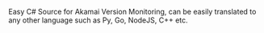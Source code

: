 Easy C# Source for Akamai Version Monitoring, can be easily translated to any other language such as Py, Go, NodeJS, C++ etc. 
